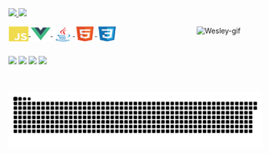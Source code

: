 
<div>
  <a href="https://github.com/wesleyleoncio/">
   <img height="180em" src="https://github-readme-stats.vercel.app/api?username=wesleyleoncio&show_icons=true&theme=dracula&include_all_commits=true&count_private=true"/>
   <img height="180em" src="https://github-readme-stats.vercel.app/api/top-langs/?username=wesleyleoncio&layout=compact&langs_count=7&theme=dracula"/>
</div>
  <div style="display: inline_block"><br>
    <img align="center" alt="Wesley-Js" height="30" width="40" src="https://raw.githubusercontent.com/devicons/devicon/master/icons/javascript/javascript-plain.svg">
    <img align="center" alt="Wesley-VUE" height="30" width="40" src="https://raw.githubusercontent.com/devicons/devicon/master/icons/vuejs/vuejs-original.svg">
    <img align="center" alt="Wesley-Java" height="30" width="40" src="https://raw.githubusercontent.com/devicons/devicon/master/icons/java/java-original.svg"> 
    <img align="center" alt="Wesley-HTML" height="30" width="40" src="https://raw.githubusercontent.com/devicons/devicon/master/icons/html5/html5-original.svg">
    <img align="center" alt="Wesley-CSS" height="30" width="40" src="https://raw.githubusercontent.com/devicons/devicon/master/icons/css3/css3-original.svg">
    <img align="right" alt="Wesley-gif" height="130" width="130"src="https://c.tenor.com/UTxKJNlZilwAAAAi/luffy-monkey-d-luffy.gif">
</div>
  
  ##
  
  <div> 
   <a href = "LINK" target="_blank" ><img src="https://img.shields.io/badge/-Gmail-%23333?style=for-the-badge&logo=gmail&logoColor=white" target="_blank"></a>
   <a href="https://discord.com/channels/@me/Wesley%20Leoncio#5491"  target="_blank"><img src="https://img.shields.io/badge/Discord-7289DA?style=for-the-      badge&logo=discord&logoColor=white" target="_blank"></a>  
   <a href="LINK" target="_blank"><img src="https://img.shields.io/badge/-LinkedIn-%230077B5?style=for-the-badge&logo=linkedin&logoColor=white" target="_blank"></a> 
   <a href="LINK" target="_blank"><img src="https://img.shields.io/badge/YouTube-FF0000?style=for-the-badge&logo=youtube&logoColor=white" target="_blank"></a>
    
   ![Snake animation](https://github.com/wesleyleoncio/wesleyleoncio/blob/output/github-contribution-grid-snake.svg)
</div>
  
 

